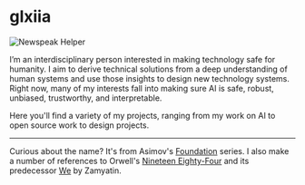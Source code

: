 # glxiia

![Newspeak Helper](https://github.com/glxiia/glxiia/actions/workflows/newspeak.yaml/badge.svg)

I’m an interdisciplinary person interested in making technology safe for humanity. I aim to derive technical solutions from a deep understanding of human systems and use those insights to design new technology systems. Right now, many of my interests fall into making sure AI is safe, robust, unbiased, trustworthy, and interpretable.

Here you'll find a variety of my projects, ranging from my work on AI to open source work to design projects.

-----
Curious about the name? It's from Asimov's [Foundation](https://en.wikipedia.org/wiki/Foundation_series) series. I also make a number of references to Orwell's [Nineteen Eighty-Four](https://en.wikipedia.org/wiki/Nineteen_Eighty-Four) and its predecessor [We](https://en.wikipedia.org/wiki/We_%28novel%29) by Zamyatin.
